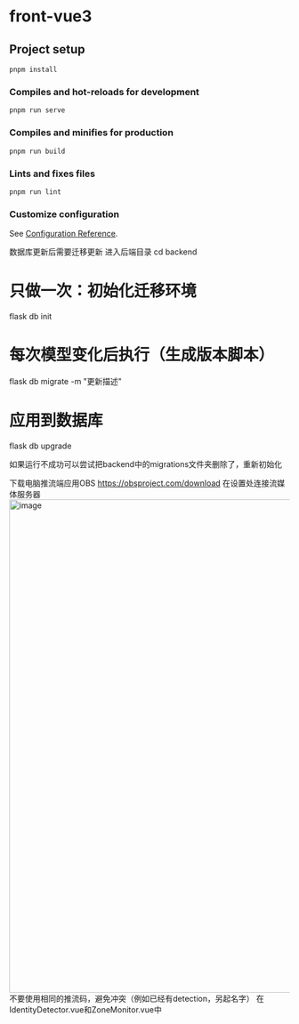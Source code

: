 # front-vue3

## Project setup
```
pnpm install
```

### Compiles and hot-reloads for development
```
pnpm run serve
```

### Compiles and minifies for production
```
pnpm run build
```

### Lints and fixes files
```
pnpm run lint
```

### Customize configuration
See [Configuration Reference](https://cli.vuejs.org/config/).

数据库更新后需要迁移更新
进入后端目录
cd backend 

# 只做一次：初始化迁移环境
flask db init

# 每次模型变化后执行（生成版本脚本）
flask db migrate -m "更新描述"

# 应用到数据库
flask db upgrade

如果运行不成功可以尝试把backend中的migrations文件夹删除了，重新初始化

下载电脑推流端应用OBS https://obsproject.com/download
在设置处连接流媒体服务器
<img width="1215" height="887" alt="image" src="https://github.com/user-attachments/assets/14c36f8f-4885-4392-bf53-fb23e3cdbfb5" />
不要使用相同的推流码，避免冲突（例如已经有detection，另起名字）
在IdentityDetector.vue和ZoneMonitor.vue中<script setup>处更新：const streamUrl = 'http://119.3.214.158:8080/live/你的推流码.flv';


